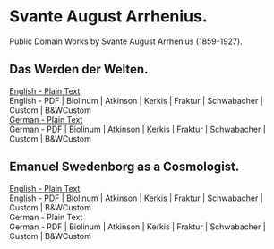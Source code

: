 # Svante August Arrhenius.

Public Domain Works by Svante August Arrhenius (1859-1927).

## Das Werden der Welten.

[English - Plain Text]()  
English - PDF | Biolinum | Atkinson | Kerkis | Fraktur | Schwabacher | Custom | B&WCustom  
[German - Plain Text]()  
German - PDF | Biolinum | Atkinson | Kerkis | Fraktur | Schwabacher | Custom | B&WCustom  

## Emanuel Swedenborg as a Cosmologist.

[English - Plain Text]()  
English - PDF | Biolinum | Atkinson | Kerkis | Fraktur | Schwabacher | Custom | B&WCustom  
German - Plain Text  
German - PDF | Biolinum | Atkinson | Kerkis | Fraktur | Schwabacher | Custom | B&WCustom  
